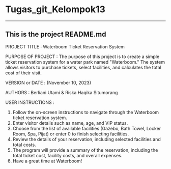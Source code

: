 # Tugas_git_Kelompok13
------------------------------------------------------------------------
This is the project README.md
------------------------------------------------------------------------

PROJECT TITLE : Waterboom Ticket Reservation System

PURPOSE OF PROJECT : The purpose of this project is to create a simple ticket reservation system for a water park named 
                    "Waterboom." The system allows visitors to purchase tickets, select facilities, and calculates the 
                    total cost of their visit.
										
VERSION or DATE : (November 10, 2023)

AUTHORS : Berliani Utami & Riska Haqika Situmorang

USER INSTRUCTIONS :
1. Follow the on-screen instructions to navigate through the Waterboom ticket reservation system.
2. Enter visitor details such as name, age, and VIP status.
3. Choose from the list of available facilities (Gazebo, Bath Towel, Locker Room, Spa, Pijat) or enter 0 to finish selecting 
   facilities.
4. Review the details of your reservation, including selected facilities and total costs.
5. The program will provide a summary of the reservation, including the total ticket cost, facility costs, and overall 
   expenses.
6. Have a great time at Waterboom!
